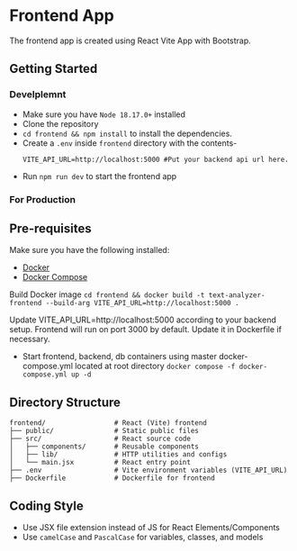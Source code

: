 # Frontend App
The frontend app is created using React Vite App with Bootstrap.


## Getting Started
### Develplemnt
- Make sure you have `Node 18.17.0+` installed
- Clone the repository
- `cd frontend && npm install` to install the dependencies.
- Create a `.env` inside `frontend` directory with the contents-
    ```
    VITE_API_URL=http://localhost:5000 #Put your backend api url here.

    ```
- Run `npm run dev` to start the frontend app

### For Production

## Pre-requisites
Make sure you have the following installed:
- [Docker](https://docs.docker.com/get-docker/)
- [Docker Compose](https://docs.docker.com/compose/install/)

Build Docker image
`cd frontend && docker build -t text-analyzer-frontend --build-arg VITE_API_URL=http://localhost:5000 .`

Update VITE_API_URL=http://localhost:5000 according to your backend setup.
Frontend will run on port 3000 by default. Update it in Dockerfile if necessary.

- Start frontend, backend, db containers using master docker-compose.yml located at root directory
    `docker compose -f docker-compose.yml up -d`

## Directory Structure
```
frontend/                 # React (Vite) frontend
├── public/               # Static public files
├── src/                  # React source code
│   ├── components/       # Reusable components
│   ├── lib/              # HTTP utilities and configs
│   └── main.jsx          # React entry point
├── .env                  # Vite environment variables (VITE_API_URL)
├── Dockerfile            # Dockerfile for frontend
```

## Coding Style
- Use JSX file extension instead of JS for React Elements/Components
- Use `camelCase` and `PascalCase` for variables, classes, and models
